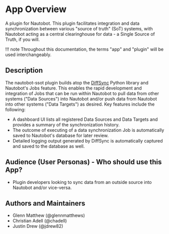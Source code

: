 # App Overview

A plugin for Nautobot. This plugin facilitates integration and data synchronization between various "source of truth" (SoT) systems, with Nautobot acting as a central clearinghouse for data - a Single Source of Truth, if you will.

!!! note
    Throughout this documentation, the terms "app" and "plugin" will be used interchangeably.

## Description

The nautobot-ssot plugin builds atop the [DiffSync](https://github.com/networktocode/diffsync) Python library and Nautobot's Jobs feature. This enables the rapid development and integration of Jobs that can be run within Nautobot to pull data from other systems ("Data Sources") into Nautobot and/or push data from Nautobot into other systems ("Data Targets") as desired. Key features include the following:

* A dashboard UI lists all registered Data Sources and Data Targets and provides a summary of the synchronization history.
* The outcome of executing of a data synchronization Job is automatically saved to Nautobot's database for later review.
* Detailed logging output generated by DiffSync is automatically captured and saved to the database as well.

## Audience (User Personas) - Who should use this App?

* Plugin developers looking to sync data from an outside source into Nautobot and/or vice-versa.

## Authors and Maintainers

* Glenn Matthew (@glennmatthews)
* Christian Adell (@chadell)
* Justin Drew (@jdrew82)
